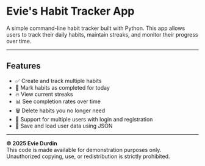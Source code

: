 # Evie's Habit Tracker App

A simple command-line habit tracker built with Python. This app allows users to track their daily habits, maintain streaks, and monitor their progress over time.

---

## Features

- ✅ Create and track multiple habits
- 📆 Mark habits as completed for today
- 🔥 View current streaks
- 📊 See completion rates over time
- 🗑️ Delete habits you no longer need
- 👥 Support for multiple users with login and registration
- 💾 Save and load user data using JSON

---

**© 2025 Evie Durdin**  
This code is made available for demonstration purposes only.  
Unauthorized copying, use, or redistribution is strictly prohibited.
